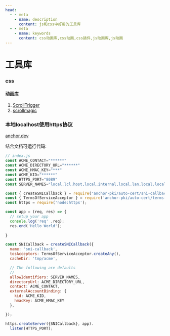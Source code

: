 ```yaml
---
head:
  - - meta
    - name: description
      content: js和css中好用的工具库
  - - meta
    - name: keywords
      content: css动画库,css动画,css插件,js动画库,js动画
---
```


# 工具库

### css
#### 动画库
1. [ScrollTrigger](https://gsap.com/docs/v3/Plugins/ScrollTrigger/?page=1)
2. [scrollmagic](https://scrollmagic.io/)

### 本地localhost使用https协议
[anchor.dev](https://anchor.dev/)

结合文档可运行代码:
```js
// index.js
const ACME_CONTACT="******"
const ACME_DIRECTORY_URL="******"
const ACME_HMAC_KEY="***"
const ACME_KID="******"
const HTTPS_PORT="8089"
const SERVER_NAMES="local.lcl.host,local.internal,local.lan,local.local,local.localhost,local.test"

const { createSNICallback } = require('anchor-pki/auto-cert/sni-callback');
const { TermsOfServiceAcceptor } = require('anchor-pki/auto-cert/terms-of-service-acceptor');
const https = require('node:https');

const app = (req, res) => {
  // setup your app
  console.log('req' ,req);
  res.end('Hello World');
  
}

const SNICallback = createSNICallback({
  name: 'sni-callback',
  tosAcceptors: TermsOfServiceAcceptor.createAny(),
  cacheDir: 'tmp/acme',

  // The following are defaults
  //
  allowIdentifiers: SERVER_NAMES,
  directoryUrl: ACME_DIRECTORY_URL,
  contact: ACME_CONTACT,
  externalAccountBinding: {
    kid: ACME_KID,
    hmacKey: ACME_HMAC_KEY
  },

});

https.createServer({SNICallback}, app).
  listen(HTTPS_PORT);
```